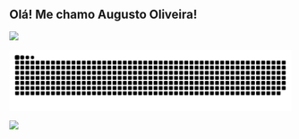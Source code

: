 ## Olá! Me chamo Augusto Oliveira!

<div>
  <a href="https://github.com/gut0oliveira">
  <img height="180em" src="https://github-readme-stats.vercel.app/api/top-langs/?username=gut0oliveira&layout=compact&langs_count=16&theme=dark"/>
</div>


![Snake animation](https://github.com/manuelbsfilho/manuelbsfilho/blob/output/github-contribution-grid-snake.svg)



<p align = "left">

<img src = "https://github-readme-streak-stats.herokuapp.com?user=gut0oliveira&theme=radical&hide_border=falso" width = 400>

</p>
